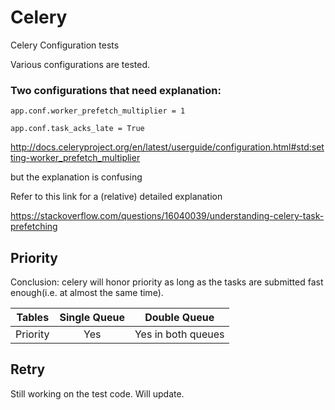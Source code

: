 # Celery
Celery Configuration tests

Various configurations are tested.

### Two configurations that need explanation:

```app.conf.worker_prefetch_multiplier = 1```

```app.conf.task_acks_late = True```

http://docs.celeryproject.org/en/latest/userguide/configuration.html#std:setting-worker_prefetch_multiplier

but the explanation is confusing

Refer to this link for a (relative) detailed explanation

https://stackoverflow.com/questions/16040039/understanding-celery-task-prefetching

## Priority

Conclusion: celery will honor priority as long as the tasks are submitted fast enough(i.e. at almost the same time).

| Tables        | Single Queue  | Double Queue  |
| ------------- |:-------------:|:-----:|
| Priority      | Yes           | Yes in both queues |


## Retry

Still working on the test code. Will update.